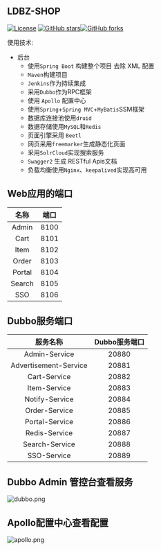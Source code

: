 ## LDBZ-SHOP
[![License](https://img.shields.io/badge/license-GPL-blue.svg)](LICENSE)
[![GitHub stars](https://img.shields.io/github/stars/laodaobazi/ldbz-shop.svg?style=social&label=Stars)](https://github.com/laodaobazi/ldbz-shop)[![GitHub forks](https://img.shields.io/github/forks/laodaobazi/ldbz-shop.svg?style=social&label=Fork)](https://github.com/laodaobazi/ldbz-shop)

使用技术:

* 后台
	* 使用`Spring Boot` 构建整个项目 去除 XML 配置
	* `Maven`构建项目
	* `Jenkins`作为持续集成
	* 采用`Dubbo`作为RPC框架
	* 使用 `Apollo` 配置中心
	* 使用`Spring`+`Spring MVC`+`MyBatis`SSM框架
	* 数据库连接池使用`druid`
	* 数据存储使用`MySQL`和`Redis`
	* 页面引擎采用 `Beetl`
	* 网页采用`freemarker`生成静态化页面
	* 采用`SolrCloud`实现搜索服务
	* `Swagger2` 生成 RESTful Apis文档
	* 负载均衡使用`Nginx`、`keepalived`实现高可用


## Web应用的端口
|名称|端口|
|:---------------:|:---------------:|
| Admin|8100 |
| Cart  |8101 |
| Item  |8102 |
| Order |8103|
| Portal |8104|
| Search |8105|
| SSO|8106|


## Dubbo服务端口
| 服务名称|Dubbo服务端口|
|:---------------:|:---------------:|
| Admin-Service      | 20880 |
| Advertisement-Service |20881 |
| Cart-Service     | 20882 |
| Item-Service     | 20883 |
| Notify-Service   | 20884 |
| Order-Service    | 20885 |
| Portal-Service   | 20886 |
| Redis-Service    | 20887 |
| Search-Service   | 20888 |
| SSO-Service      | 20889 |

## Dubbo Admin 管控台查看服务
![dubbo.png](https://github.com/laodaobazi/ldbz-shop/blob/master/ldbz-images/dubbo.png)

## Apollo配置中心查看配置
![apollo.png](https://github.com/laodaobazi/ldbz-shop/blob/master/ldbz-images/apollo.png)
